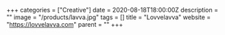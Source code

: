 +++
categories = ["Creative"]
date = 2020-08-18T18:00:00Z
description = ""
image = "/products/lavva.jpg"
tags = []
title = "Lovvelavva"
website = "https://lovvelavva.com"
parent = ""
+++
